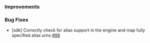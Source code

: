 ### Improvements

### Bug Fixes
 - [sdk] Correctly check for alias support in the engine and map fully specified alias urns [#88](https://github.com/pulumi/pulumi-dotnet/pull/88)